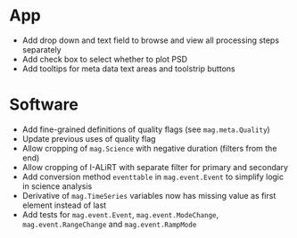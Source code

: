 # App

- Add drop down and text field to browse and view all processing steps separately
- Add check box to select whether to plot PSD
- Add tooltips for meta data text areas and toolstrip buttons

# Software

- Add fine-grained definitions of quality flags (see `mag.meta.Quality`)
- Update previous uses of quality flag
- Allow cropping of `mag.Science` with negative duration (filters from the end)
- Allow cropping of I-ALiRT with separate filter for primary and secondary
- Add conversion method `eventtable` in `mag.event.Event` to simplify logic in science analysis
- Derivative of `mag.TimeSeries` variables now has missing value as first element instead of last
- Add tests for `mag.event.Event`, `mag.event.ModeChange`, `mag.event.RangeChange` and `mag.event.RampMode`
